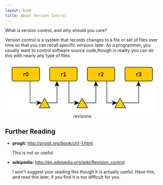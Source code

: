 ```yaml
---
layout: book
title: About Version Control 
---
```


What is version control, and why should you care? 

Version control is a system that records changes to a file or set of files
over time so that you can recall specific versions later. As a programmer, you
usually want to control software source code,though in reality you can do this
with nearly any type of files.

<center><img src="./images/rev.png"></center>
<center>revisions</center>

## Further Reading

 - __progit:__
   <http://progit.org/book/ch1-1.html>

   This is not so useful 

 - __wikipedia:__
   <http://en.wikipedia.org/wiki/Revision_control>

   I won't suggest your reading this though it is actually useful. Have this,
   and read this later, if you find it is too difficult for you.
